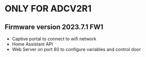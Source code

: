 # ONLY FOR ADCV2R1

## Firmware version 2023.7.1 FW1

- Captive portal to connect to wifi network
- Home Assistant API
- Web Server on port 80 to configure variables and control door
